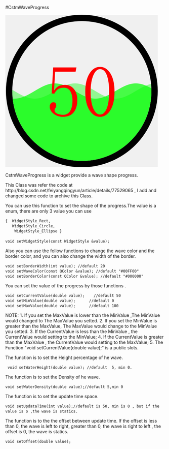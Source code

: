 #CstmWaveProgress

![CstmWaveProgress](../IMAGE/CstmWaveProgress.png)

 <p> CstmWaveProgress is a widget provide a wave shape progress.

 <p> This Class was refer the code at http://blog.csdn.net/feiyangqingyun/article/details/77529065 , I add and changed some code to archive this Class.
 
 <p> You can use this function to set the shape of the progress.The value is a enum, there are only 3 value you can use
	
	{  WidgetStyle_Rect,
	   WidgetStyle_Circle,  
	    WidgetStyle_Ellipse }
	    
	void setWidgetStyle(const WidgetStyle &value);

 <p> Also you can use the follow functions to change the wave color and the border color, and you can also change the width of the border.

	void setBorderWidth(int value); //default 20
	void setWaveColor(const QColor &value); //default "#00FF00"
	void setBorderColor(const QColor &value); //default "#000000"

 <p> You can set the value of the progress by those functions .

	void setCurrentValue(double value);    //default 50
	void setMinValue(double value);      //default 0
	void setMaxValue(double value);      //default 100
 
 <p>NOTE: 
 1.  If you set the MaxValue is lower than the MinValue ,The MinValue would changed to The MaxValue you setted.
 2. If you set the MinValue is greater than the MaxValue, The MaxValue would change to the MinValue you setted.
 3. If the CurrentValue is less than the MinValue , the CurrentValue would setting to the MinValue;
 4. If the CurrentValue is greater than the MaxValue , the CurrentValue would setting to the MaxValue;
 5. The Function  "void setCurrentValue(double value);" is a public slots.


 <p> The function is to set the Height percentage of he wave.
	 
	 void setWaterHeight(double value); //default  5, min 0.

 <p> The function is to set the Density of he wave.

	void setWaterDensity(double value);//default 5,min 0

 <p> The function is to set the update time space.

	void setUpdataTime(int value);//default is 50, min is 0 , but if the value is o ,the wave is statics.

 <p> The function is to the the offset between update time. If the offset is less than 0, the wave is left to right, greater than 0,
the wave is right to left , the offset is 0, the wave is statics.

	void setOffset(double value);
